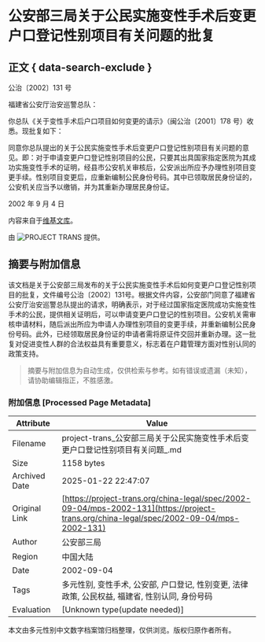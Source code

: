 # 公安部三局关于公民实施变性手术后变更户口登记性别项目有关问题的批复

## 正文 { data-search-exclude }


公治〔2002〕131 号

福建省公安厅治安巡警总队：

你总队《关于变性手术后户口项目如何变更的请示》（闽公治〔2001〕178 号）收悉。现批复如下：

同意你总队提出的关于公民实施变性手术后变更户口登记性别项目有关问题的意见。即：对于申请变更户口登记性别项目的公民，只要其出具国家指定医院为其成功实施变性手术的证明，经县市公安机关审核后，公安派出所应予办理性别项目变更手续。性别项目变更后，应重新编制公民身份号码。其中已领取居民身份证的，公安机关应当予以缴销，并为其重新办理居民身份证。

2002 年 9 月 4 日

内容来自于[维基文库](https://zh.wikisource.org/wiki/公安部三局关于公民实施变性手术后变更户口登记性别项目有关问题的批复)。

由 ![PROJECT TRANS](/china-legal/img/project-trans-inline.svg) 提供。
<!-- tcd_original_link https://project-trans.org/china-legal/spec/2002-09-04/mps-2002-131 -->


## 摘要与附加信息

<!-- tcd_abstract -->
该文档是关于公安部三局发布的关于公民实施变性手术后如何变更户口登记性别项目的批复，文件编号公治〔2002〕131号。根据文件内容，公安部门同意了福建省公安厅治安巡警总队提出的请求，明确表示，对于经过国家指定医院成功实施变性手术的公民，提供相关证明后，可以申请变更户口登记的性别项目。公安机关需审核申请材料，随后派出所应为申请人办理性别项目的变更手续，并重新编制公民身份号码。此外，已经领取居民身份证的申请者需将原证件交回并重新办理。这一批复对促进变性人群的合法权益具有重要意义，标志着在户籍管理方面对性别认同的政策支持。
<!-- tcd_abstract_end -->

> 摘要与附加信息为自动生成，仅供检索与参考。如有错误或遗漏（未知），请协助编辑指正，不胜感激。

### 附加信息 [Processed Page Metadata]

| Attribute       | Value                                  |
|-----------------|----------------------------------------|
| Filename        | project-trans_公安部三局关于公民实施变性手术后变更户口登记性别项目有关问题_.md                             |
| Size            | 1158 bytes                           |
| Archived Date   | 2025-01-22 22:47:07                             |
| Original Link   | [https://project-trans.org/china-legal/spec/2002-09-04/mps-2002-131](https://project-trans.org/china-legal/spec/2002-09-04/mps-2002-131)                       |
| Author          | 公安部三局                               |
| Region          | 中国大陆                               |
| Date            | 2002-09-04                                 |
| Tags            | 多元性别, 变性手术, 公安部, 户口登记, 性别变更, 法律政策, 公民权益, 福建省, 性别认同, 身份号码                                 |
| Evaluation            | [Unknown type(update needed)]                                 |
<!-- tcd_table_end -->

本文由多元性别中文数字档案馆归档整理，仅供浏览。版权归原作者所有。
